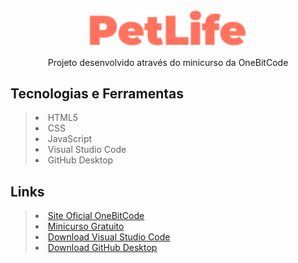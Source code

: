 <div align="center">
  <img width="50%" src="/assets/images/logo.svg">
</div>
<p align="center">Projeto desenvolvido através do minicurso da OneBitCode</p>

## Tecnologias e Ferramentas
> <li>HTML5</li>
> <li>CSS</li>
> <li>JavaScript</li>
> <li>Visual Studio Code</li>
> <li>GitHub Desktop</li>

## Links
> <li><a href="https://www.onebitcode.com" target="_blank">Site Oficial OneBitCode</a></li>
> <li><a href="https://www.onebitcode.com/aulasminicurso" target="_blank">Minicurso Gratuito</a></li>
> <li><a href="https://code.visualstudio.com/download" target="_blank">Download Visual Studio Code</a></li>
> <li><a href="https://desktop.github.com/" target="_blank">Download GitHub Desktop</a></li>